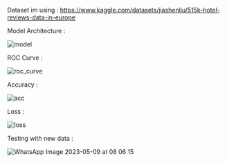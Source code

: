 Dataset im using : https://www.kaggle.com/datasets/jiashenliu/515k-hotel-reviews-data-in-europe

Model Architecture :

![model](https://user-images.githubusercontent.com/58927608/236970423-aa464fca-f60e-4631-bbd2-177629bdf3aa.png)

ROC Curve :

![roc_curve](https://user-images.githubusercontent.com/58927608/236970446-8ee87c99-ed08-49ba-888d-49b8cd334d69.png)

Accuracy :

![acc](https://user-images.githubusercontent.com/58927608/236970463-9392b134-9800-4ad5-be71-7c36e5fb7f7b.png)

Loss :

![loss](https://user-images.githubusercontent.com/58927608/236970473-4ecd28b7-6f9d-4636-abbe-b81a5d3c01cf.png)

Testing with new data :

![WhatsApp Image 2023-05-09 at 08 06 15](https://user-images.githubusercontent.com/58927608/236970253-c32f1051-c419-46ef-b358-9e5276e0c561.jpg)
